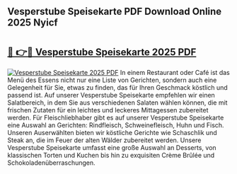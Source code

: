 ## Vesperstube Speisekarte PDF Download Online 2025 Nyicf

# <h2><a href="http://gcalsi.nevu.top/?p=Vesperstube+Speisekarte">🔗 👉🔴 Vesperstube Speisekarte 2025 PDF</a></h2>

[![Vesperstube Speisekarte 2025 PDF](https://i.imgur.com/dBaPXMq.png)](http://gcalsi.nevu.top/?p=Vesperstube+Speisekarte)
In einem Restaurant oder Café ist das Menü des Essens nicht nur eine Liste von Gerichten, sondern auch eine Gelegenheit für Sie, etwas zu finden, das für Ihren Geschmack köstlich und passend ist. Auf unserer Vesperstube Speisekarte empfehlen wir einen Salatbereich, in dem Sie aus verschiedenen Salaten wählen können, die mit frischen Zutaten für ein leichtes und leckeres Mittagessen zubereitet werden. Für Fleischliebhaber gibt es auf unserer Vesperstube Speisekarte eine Auswahl an Gerichten: Rindfleisch, Schweinefleisch, Huhn und Fisch. Unseren Auserwählten bieten wir köstliche Gerichte wie Schaschlik und Steak an, die im Feuer der alten Wälder zubereitet werden. Unsere Vesperstube Speisekarte umfasst eine große Auswahl an Desserts, von klassischen Torten und Kuchen bis hin zu exquisiten Crème Brûlée und Schokoladenüberraschungen.
